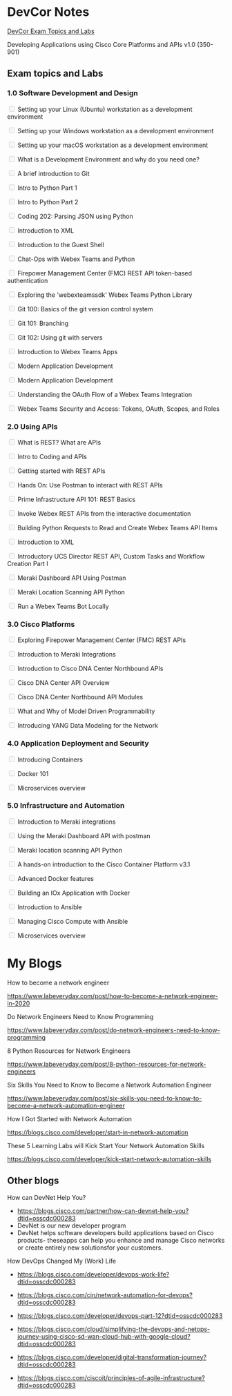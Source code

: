 # DevCor Notes

[DevCor Exam Topics and Labs](https://developer.cisco.com/certification/exam-topic-core/)

Developing Applications using Cisco Core Platforms and APIs v1.0 (350-901)

## Exam topics and Labs

### 1.0 Software Development and Design

<input type="checkbox" disabled /> Setting up your Linux (Ubuntu) workstation as a development environment

<input type="checkbox" disabled />  Setting up your Windows workstation as a development environment

<input type="checkbox" disabled />  Setting up your macOS workstation as a development environment 

<input type="checkbox" disabled />  What is a Development Environment and why do you need one?

<input type="checkbox" disabled />  A brief introduction to Git

<input type="checkbox" disabled />  Intro to Python Part 1

<input type="checkbox" disabled />  Intro to Python Part 2

<input type="checkbox" disabled />  Coding 202: Parsing JSON using Python

<input type="checkbox" disabled />  Introduction to XML

<input type="checkbox" disabled />  Introduction to the Guest Shell

<input type="checkbox" disabled />  Chat-Ops with Webex Teams and Python

<input type="checkbox" disabled />  Firepower Management Center (FMC) REST API token-based authentication

<input type="checkbox" disabled />  Exploring the 'webexteamssdk' Webex Teams Python Library

<input type="checkbox" disabled />  Git 100: Basics of the git version control system

<input type="checkbox" disabled />  Git 101: Branching

<input type="checkbox" disabled />  Git 102: Using git with servers

<input type="checkbox" disabled />  Introduction to Webex Teams Apps

<input type="checkbox" disabled />  Modern Application Development

<input type="checkbox" disabled />  Modern Application Development

<input type="checkbox" disabled />  Understanding the OAuth Flow of a Webex Teams Integration

<input type="checkbox" disabled />  Webex Teams Security and Access: Tokens, OAuth, Scopes, and Roles


### 2.0 Using APIs

<input type="checkbox" disabled /> What is REST? What are APIs


<input type="checkbox" disabled /> Intro to Coding and APIs

<input type="checkbox" disabled /> Getting started with REST APIs

<input type="checkbox" disabled /> Hands On: Use Postman to interact with REST APIs

<input type="checkbox" disabled /> Prime Infrastructure API 101: REST Basics

<input type="checkbox" disabled /> Invoke Webex REST APIs from the interactive documentation

<input type="checkbox" disabled /> Building Python Requests to Read and Create Webex Teams API Items

<input type="checkbox" disabled /> Introduction to XML

<input type="checkbox" disabled /> Introductory UCS Director REST API, Custom Tasks and Workflow Creation Part I

<input type="checkbox" disabled /> Meraki Dashboard API Using Postman

<input type="checkbox" disabled /> Meraki Location Scanning API Python

<input type="checkbox" disabled /> Run a Webex Teams Bot Locally


### 3.0 Cisco Platforms

<input type="checkbox" disabled /> Exploring Firepower Management Center (FMC) REST APIs

<input type="checkbox" disabled /> Introduction to Meraki Integrations

<input type="checkbox" disabled /> Introduction to Cisco DNA Center Northbound APIs

<input type="checkbox" disabled /> Cisco DNA Center API Overview

<input type="checkbox" disabled /> Cisco DNA Center Northbound API Modules

<input type="checkbox" disabled /> What and Why of Model Driven Programmability

<input type="checkbox" disabled /> Introducing YANG Data Modeling for the Network


### 4.0 Application Deployment and Security

<input type="checkbox" disabled /> Introducing Containers

<input type="checkbox" disabled /> Docker 101

<input type="checkbox" disabled /> Microservices overview


### 5.0 Infrastructure and Automation

<input type="checkbox" disabled /> Introduction to Meraki integrations

<input type="checkbox" disabled /> Using the Meraki Dashboard API with postman

<input type="checkbox" disabled /> Meraki location scanning API Python

<input type="checkbox" disabled /> A hands-on introduction to the Cisco Container Platform v3.1

<input type="checkbox" disabled /> Advanced Docker features

<input type="checkbox" disabled /> Building an IOx Application with Docker

<input type="checkbox" disabled /> Introduction to Ansible

<input type="checkbox" disabled /> Managing Cisco Compute with Ansible

<input type="checkbox" disabled /> Microservices overview


# My Blogs 

How to become a network engineer

https://www.labeveryday.com/post/how-to-become-a-network-engineer-in-2020

Do Network Engineers Need to Know Programming

https://www.labeveryday.com/post/do-network-engineers-need-to-know-programming

8 Python Resources for Network Engineers

https://www.labeveryday.com/post/8-python-resources-for-network-engineers

Six Skills You Need to Know to Become a Network Automation Engineer

https://www.labeveryday.com/post/six-skills-you-need-to-know-to-become-a-network-automation-engineer

How I Got Started with Network Automation

https://blogs.cisco.com/developer/start-in-network-automation

These 5 Learning Labs will Kick Start Your Network Automation Skills

https://blogs.cisco.com/developer/kick-start-network-automation-skills





## Other blogs 

How can DevNet Help You?
- https://blogs.cisco.com/partner/how-can-devnet-help-you?dtid=osscdc000283
- DevNet is our new developer program
- DevNet helps software developers build applications based on Cisco products- theseapps can help you enhance and manage Cisco networks or create entirely new solutionsfor your customers. 


How DevOps Changed My (Work) Life
- https://blogs.cisco.com/developer/devops-work-life?dtid=osscdc000283

- https://blogs.cisco.com/cin/network-automation-for-devops?dtid=osscdc000283

- https://blogs.cisco.com/developer/devops-part-12?dtid=osscdc000283

- https://blogs.cisco.com/cloud/simplifying-the-devops-and-netops-journey-using-cisco-sd-wan-cloud-hub-with-google-cloud?dtid=osscdc000283

- https://blogs.cisco.com/developer/digital-transformation-journey?dtid=osscdc000283


- https://blogs.cisco.com/ciscoit/principles-of-agile-infrastructure?dtid=osscdc000283
